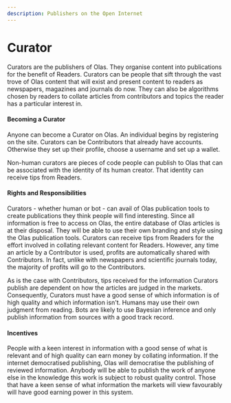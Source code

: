 ```yaml
---
description: Publishers on the Open Internet
---
```


# Curator

Curators are the publishers of Olas. They organise content into publications for the benefit of Readers. Curators can be people that sift through the vast trove of Olas content that will exist and present content to readers as newspapers, magazines and journals do now. They can also be algorithms chosen by readers to collate articles from contributors and topics the reader has a particular interest in.&#x20;

#### Becoming a Curator <a href="#becoming-a-reader" id="becoming-a-reader"></a>

Anyone can become a Curator on Olas. An individual begins by registering on the site. Curators can be Contributors that already have accounts. Otherwise they set up their profile, choose a username and set up a wallet.&#x20;

Non-human curators are pieces of code people can publish to Olas that can be associated with the identity of its human creator. That identity can receive tips from Readers.

#### Rights and Responsibilities <a href="#rights-and-responsibilities" id="rights-and-responsibilities"></a>

Curators - whether human or bot - can avail of Olas publication tools to create publications they think people will find interesting. Since all information is free to access on Olas, the entire database of Olas articles is at their disposal. They will be able to use their own branding and style using the Olas publication tools. Curators can receive tips from Readers for the effort involved in collating relevant content for Readers. However, any time an article by a Contributor is used, profits are automatically shared with Contributors. In fact, unlike with newspapers and scientific journals today, the majority of profits will go to the Contributors.&#x20;

As is the case with Contributors, tips received for the information Curators publish are dependent on how the articles are judged in the markets. Consequently, Curators must have a good sense of which information is of high quality and which information isn't. Humans may use their own judgment from reading. Bots are likely to use Bayesian inference and only publish information from sources with a good track record.&#x20;

#### Incentives <a href="#incentives" id="incentives"></a>

People with a keen interest in information with a good sense of what is relevant and of high quality can earn money by collating information. If the internet democratised publishing, Olas will democratise the publishing of reviewed information. Anybody will be able to publish the work of anyone else in the knowledge this work is subject to robust quality control. Those that have a keen sense of what information the markets will view favourably will have good earning power in this system.&#x20;
